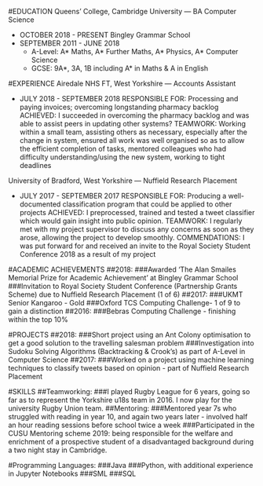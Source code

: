 #EDUCATION
Queens’ College, Cambridge University — BA Computer Science
- OCTOBER 2018 - PRESENT
Bingley Grammar School
- SEPTEMBER 2011 - JUNE 2018
  - A-Level: A* Maths, A* Further Maths, A* Physics, A* Computer Science
  - GCSE: 9A*, 3A, 1B including A* in Maths & A in English

#EXPERIENCE
Airedale NHS FT, West Yorkshire — Accounts Assistant
- JULY 2018 - SEPTEMBER 2018
RESPONSIBLE FOR: Processing and paying invoices; overcoming longstanding pharmacy backlog
ACHIEVED: I succeeded in overcoming the pharmacy backlog and was able to assist peers in updating other systems?
TEAMWORK: Working within a small team, assisting others as necessary, especially after the change in system, ensured all work was well organised so as to allow the efficient completion of tasks, mentored colleagues who had difficulty understanding/using the new system, working to tight deadlines

University of Bradford, West Yorkshire — Nuffield Research Placement
- JULY 2017 - SEPTEMBER 2017
RESPONSIBLE FOR: Producing a well-documented classification program that could be applied to other projects
ACHIEVED: I preprocessed, trained and tested a tweet classifier which would gain insight into public opinion.
TEAMWORK: I regularly met with my project supervisor to discuss any concerns as soon as they arose, allowing the project to develop smoothly. 
COMMENDATIONS: I was put forward for and received an invite to the Royal Society Student Conference 2018 as a result of my project

#ACADEMIC ACHIEVEMENTS
##2018:
###Awarded ‘The Alan Smailes Memorial Prize for Academic Achievement’ at Bingley Grammar School
###Invitation to Royal Society Student Conference (Partnership Grants Scheme) due to Nuffield Research Placement (1 of 6)
##2017:
###UKMT Senior Kangaroo - Gold
###Oxford TCS Computing Challenge- 1 of 9 to gain a distinction
##2016:
###Bebras Computing Challenge - finishing within the top 10%

#PROJECTS
##2018:
###Short project using an Ant Colony optimisation to get a good solution to the travelling salesman problem
###Investigation into Sudoku Solving Algorithms (Backtracking & Crook’s) as part of A-Level in Computer Science
##2017:
###Worked on a project using machine learning techniques to classify tweets based on opinion - part of Nuffield Research Placement

#SKILLS
##Teamworking:
###I played Rugby League for 6 years, going so far as to represent the Yorkshire u18s team in 2016. I now play for the university Rugby Union team. 
##Mentoring:
###Mentored year 7s who struggled with reading in year 10, and again two years later - involved half an hour reading sessions before school twice a week
###Participated in the CUSU Mentoring scheme 2019: being responsible for the welfare and enrichment of a prospective student of a disadvantaged background during a two night stay in Cambridge.

#Programming Languages:
###Java
###Python, with additional experience in Jupyter Notebooks
###SML
###SQL

